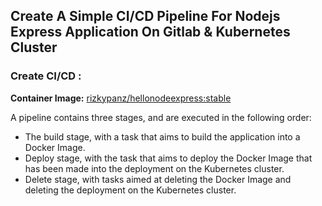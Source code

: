 ## Create A Simple CI/CD Pipeline For Nodejs Express Application On Gitlab & Kubernetes Cluster

### Create CI/CD :

**Container Image:** [rizkypanz/hellonodeexpress:stable](https://hub.docker.com/r/rizkypanz/hellonodeexpress)

A pipeline contains three stages, and are executed in the following order:

- The build stage, with a task that aims to build the application into a Docker Image.
- Deploy stage, with the task that aims to deploy the Docker Image that has been made into the deployment on the Kubernetes cluster.
- Delete stage, with tasks aimed at deleting the Docker Image and deleting the deployment on the Kubernetes cluster.

